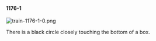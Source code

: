 #### 1176-1
![train-1176-1-0.png](https://github.com/lil-lab/nlvr/raw/master/nlvr/train/images/36/train-1176-1-0.png "train-1176-1-0.png")

There is a black circle closely touching the bottom of a box.